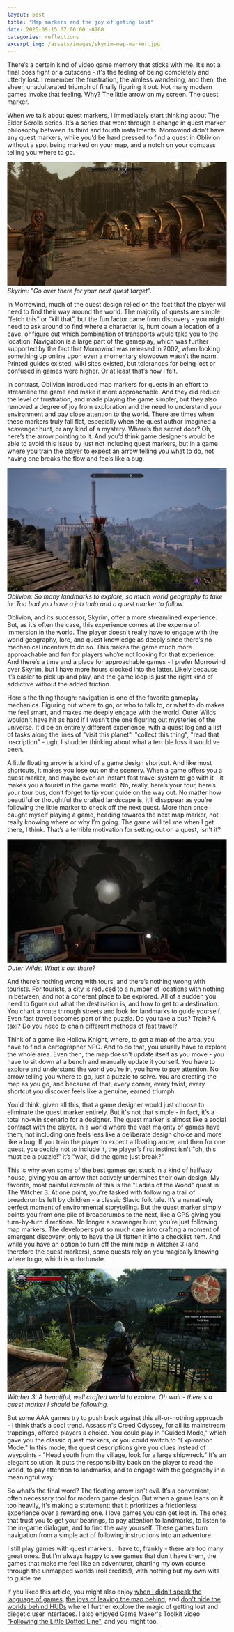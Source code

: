 ```yaml
---
layout: post
title: "Map markers and the joy of geting lost"
date: 2025-09-15 07:00:00 -0700
categories: reflections
excerpt_img: /assets/images/skyrim-map-marker.jpg
---
```


There’s a certain kind of video game memory that sticks with me. It’s not a final boss fight or a cutscene - it's the feeling of being completely and utterly lost. I remember the frustration, the aimless wandering, and then, the sheer, unadulterated triumph of finally figuring it out. Not many modern games invoke that feeling. Why? The little arrow on my screen. The quest marker.

When we talk about quest markers, I immediately start thinking about The Elder Scrolls series. It’s a series that went through a change in quest marker philosophy between its third and fourth installments: Morrowind didn't have any quest markers, while you’d be hard pressed to find a quest in Oblivion without a spot being marked on your map, and a notch on your compass telling you where to go.

![A character in Skyrim stands in a dusty environment, looking at the camera with a compass and quest marker visible.](/assets/images/skyrim-map-marker.jpg)
*Skyrim: "Go over there for your next quest target".*

In Morrowind, much of the quest design relied on the fact that the player will need to find their way around the world. The majority of quests are simple “fetch this” or “kill that”, but the fun factor came from discovery - you might need to ask around to find where a character is, hunt down a location of a cave, or figure out which combination of transports would take you to the location. Navigation is a large part of the gameplay, which was further supported by the fact that Morrowind was released in 2002, when looking something up online upon even a momentary slowdown wasn't the norm. Printed guides existed, wiki sites existed, but tolerances for being lost or confused in games were higher. Or at least that’s how I felt.

In contrast, Oblivion introduced map markers for quests in an effort to streamline the game and make it more approachable. And they did reduce the level of frustration, and made playing the game simpler, but they also removed a degree of joy from exploration and the need to understand your environment and pay close attention to the world. There are times when these markers truly fall flat, especially when the quest author imagined a scavenger hunt, or any kind of a mystery. Where’s the secret door? Oh, here’s the arrow pointing to it. And you’d think game designers would be able to avoid this issue by just not including quest markers, but in a game where you train the player to expect an arrow telling you what to do, not having one breaks the flow and feels like a bug.

![Oblivion shows a character overlooking the Imperial City, a large walled city with a central tower.](/assets/images/oblivion-imperial-city.png)
*Oblivion: So many landmarks to explore, so much world geography to take in. Too bad you have a job todo and a quest marker to follow.*

Oblivion, and its successor, Skyrim, offer a more streamlined experience. But, as it’s often the case, this experience comes at the expense of immersion in the world. The player doesn't really have to engage with the world geography, lore, and quest knowledge as deeply since there’s no mechanical incentive to do so. This makes the game much more approachable and fun for players who’re not looking for that experience. And there’s a time and a place for approachable games - I prefer Morrowind over Skyrim, but I have more hours clocked into the latter. Likely because it’s easier to pick up and play, and the game loop is just the right kind of addictive without the added friction.

Here's the thing though: navigation is one of the favorite gameplay mechanics. Figuring out where to go, or who to talk to, or what to do makes me feel smart, and makes me deeply engage with the world. Outer Wilds wouldn't have hit as hard if I wasn't the one figuring out mysteries of the universe. It'd be an entirely different experience, with a quest log and a list of tasks along the lines of "visit this planet", "collect this thing", "read that inscription" - ugh, I shudder thinking about what a terrible loss it would've been.

A little floating arrow is a kind of a game design shortcut. And like most shortcuts, it makes you lose out on the scenery. When a game offers you a quest marker, and maybe even an instant fast travel system to go with it - it makes you a tourist in the game world. No, really, here’s your tour, here’s your tour bus, don’t forget to tip your guide on the way out. No matter how beautiful or thoughtful the crafted landscape is, it’ll disappear as you’re following the little marker to check off the next quest. More than once I caught myself playing a game, heading towards the next map marker, not really knowing where or why I’m going. The game will tell me when I get there, I think. That’s a terrible motivation for setting out on a quest, isn't it?

![Outer Wilds shows a view from a spaceship cockpit, looking at a giant, swirling opening surrounded by thorny vines.](/assets/images/outer-wilds.png)
*Outer Wilds: What's out there?*

And there’s nothing wrong with tours, and there’s nothing wrong with tourists. For tourists, a city is reduced to a number of locations with nothing in between, and not a coherent place to be explored. All of a sudden you need to figure out what the destination is, and how to get to a destination. You chart a route through streets and look for landmarks to guide yourself. Even fast travel becomes part of the puzzle. Do you take a bus? Train? A taxi? Do you need to chain different methods of fast travel?

Think of a game like Hollow Knight, where, to get a map of the area, you have to find a cartographer NPC. And to do that, you usually have to explore the whole area. Even then, the map doesn't update itself as you move - you have to sit down at a bench and manually update it yourself. You have to explore and understand the world you’re in, you have to pay attention. No arrow telling you where to go, just a puzzle to solve. You are creating the map as you go, and because of that, every corner, every twist, every shortcut you discover feels like a genuine, earned triumph.

You'd think, given all this, that a game designer would just choose to eliminate the quest marker entirely. But it's not that simple - in fact, it’s a total no-win scenario for a designer. The quest marker is almost like a social contract with the player. In a world where the vast majority of games have them, not including one feels less like a deliberate design choice and more like a bug. If you train the player to expect a floating arrow, and then for one quest, you decide not to include it, the player’s first instinct isn't "oh, this must be a puzzle!" it’s "wait, did the game just break?"

This is why even some of the best games get stuck in a kind of halfway house, giving you an arrow that actively undermines their own design. My favorite, most painful example of this is the "Ladies of the Wood" quest in The Witcher 3. At one point, you're tasked with following a trail of breadcrumbs left by children - a classic Slavic folk tale. It’s a narratively perfect moment of environmental storytelling. But the quest marker simply points you from one pile of breadcrumbs to the next, like a GPS giving you turn-by-turn directions. No longer a scavenger hunt, you’re just following map markers. The developers put so much care into crafting a moment of emergent discovery, only to have the UI flatten it into a checklist item. And while you have an option to turn off the mini map in Witcher 3 (and therefore the quest markers), some quests rely on you magically knowing where to go, which is unfortunate.

![The Witcher 3 shows Geralt on horseback, looking at a quest objective and map markers on the HUD.](/assets/images/witcher-3-map-markers.jpg)
*Witcher 3: A beautiful, well crafted world to explore. Oh wait - there's a quest marker I should be following.*

But some AAA games try to push back against this all-or-nothing approach - I think that’s a cool trend. Assassin's Creed Odyssey, for all its mainstream trappings, offered players a choice. You could play in "Guided Mode," which gave you the classic quest markers, or you could switch to "Exploration Mode." In this mode, the quest descriptions give you clues instead of waypoints - "Head south from the village, look for a large shipwreck." It's an elegant solution. It puts the responsibility back on the player to read the world, to pay attention to landmarks, and to engage with the geography in a meaningful way.

So what’s the final word? The floating arrow isn't evil. It’s a convenient, often necessary tool for modern game design. But when a game leans on it too heavily, it's making a statement: that it prioritizes a frictionless experience over a rewarding one. I love games you can get lost in. The ones that trust you to get your bearings, to pay attention to landmarks, to listen to the in-game dialogue, and to find the way yourself. These games turn navigation from a simple act of following instructions into an adventure.

I still play games with quest markers. I have to, frankly - there are too many great ones. But I’m always happy to see games that don't have them, the games that make me feel like an adventurer, charting my own course through the unmapped worlds (roll credits!), with nothing but my own wits to guide me.

If you liked this article, you might also enjoy [when I didn't speak the language of games](/posts/when-i-didnt-speak-the-language-of-games/), [the joys of leaving the map behind](/posts/the-joys-of-leaving-the-map-behind/), and [don't hide the worlds behind HUDs](/posts/dont-hide-the-worlds-behind-huds/) where I further explore the magic of getting lost and diegetic user interfaces. I also enjoyed Game Maker's Toolkit video ["Following the Little Dotted Line"](https://www.youtube.com/watch?v=FzOCkXsyIqo), and you might too.
